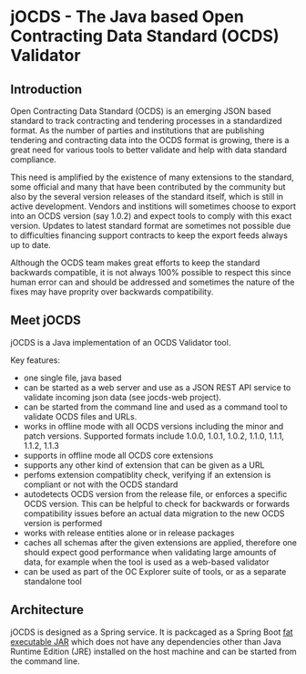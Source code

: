 # jOCDS - The Java based Open Contracting Data Standard (OCDS) Validator

## Introduction

Open Contracting Data Standard (OCDS) is an emerging JSON based standard to track
contracting and tendering processes in a standardized format.
As the number of parties and institutions that are publishing tendering
and contracting data into the OCDS format is growing, there is a great need for
various tools to better validate and help with data standard compliance.

This need is amplified by the existence of many extensions to the standard,
some official and many that have been contributed by the community
but also by the several version releases of the standard itself, which is still in
active development. Vendors and institions will sometimes choose to export into an
OCDS version (say 1.0.2) and expect tools to comply with this exact version.
Updates to latest standard format are sometimes not possible due to difficulties
financing support contracts to keep the export feeds always up to date.

Although the OCDS team makes great efforts to keep the standard backwards compatible,
it is not always 100% possible to respect this since human error can and should be
addressed and sometimes the nature of the fixes may have proprity over
backwards compatibility.

## Meet jOCDS

jOCDS is a Java implementation of an OCDS Validator tool.

Key features:
- one single file, java based
- can be started as a web server and use as a JSON REST API service to validate
incoming json data (see jocds-web project).
- can be started from the command line and used as a command tool to validate OCDS
files and URLs.
- works in offline mode with all OCDS versions including the minor and patch versions.
Supported formats include 1.0.0, 1.0.1, 1.0.2, 1.1.0, 1.1.1, 1.1.2, 1.1.3
- supports in offline mode all OCDS core extensions
- supports any other kind of extension that can be given as a URL
- perfoms extension compatiblity check, verifying if an extension is compliant or
not with the OCDS standard
- autodetects OCDS version from the release file, or enforces a specific OCDS version.
This can be helpful to check for backwards or forwards compatibility issues before
an actual data migration to the new OCDS version is performed
- works with release entities alone or in release packages
- caches all schemas after the given extensions are applied, therefore one should
expect good performance when validating large amounts of data, for example when the
tool is used as a web-based validator
- can be used as part of the OC Explorer suite of tools, or as a separate standalone tool

## Architecture

jOCDS is designed as a Spring service. It is packcaged as a Spring Boot
[fat executable JAR](https://docs.spring.io/spring-boot/docs/current/reference/html/howto-build.html#howto-create-an-executable-jar-with-maven)
which does not have any dependencies other than Java Runtime Edition (JRE) installed
on the host machine and can be started from the command line.





